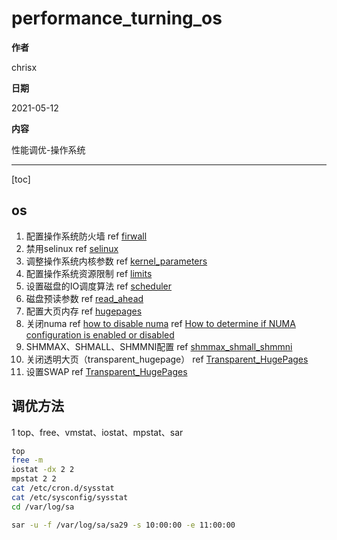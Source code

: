 # performance_turning_os

**作者**

chrisx

**日期**

2021-05-12

**内容**

性能调优-操作系统

----

[toc]

## os

1. 配置操作系统防火墙
ref [firwall](./../os/firewall.md)
2. 禁用selinux
ref [selinux](./../os/selinux.md)
3. 调整操作系统内核参数
ref [kernel_parameters](../os/Kernel_Parameters.md)
4. 配置操作系统资源限制
ref [limits](../os/limits.md)
5. 设置磁盘的IO调度算法
ref [scheduler](../os/scheduler.md)
6. 磁盘预读参数
ref [read_ahead](../os/read_ahead.md)
7. 配置大页内存
ref [hugepages](../os/hugepages.md)
8. 关闭numa
ref [how to disable numa](../os/How%20to%20disable%20NUMA.md)
ref [How to determine if NUMA configuration is enabled or disabled](../os/How%20to%20determine%20if%20NUMA%20configuration%20is%20enabled%20or%20disabled.md)
9. SHMMAX、SHMALL、SHMMNI配置
ref [shmmax_shmall_shmmni](../os/shmmax_shmall_shmmni.md)
10. 关闭透明大页（transparent_hugepage）
ref [Transparent_HugePages](../os/Transparent_HugePages.md)
11. 设置SWAP
ref [Transparent_HugePages](../os/swap.md)

## 调优方法

1  top、free、vmstat、iostat、mpstat、sar

```sh
top
free -m
iostat -dx 2 2
mpstat 2 2
cat /etc/cron.d/sysstat
cat /etc/sysconfig/sysstat
cd /var/log/sa

sar -u -f /var/log/sa/sa29 -s 10:00:00 -e 11:00:00
```
